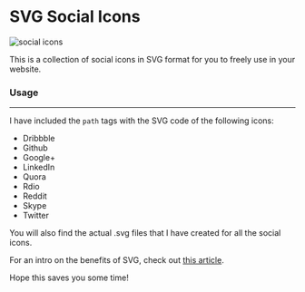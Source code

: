 # SVG Social Icons

![social icons](https://dl.dropboxusercontent.com/u/43783651/social-icons%402x.png)

This is a collection of social icons in SVG format for you to freely use in your website.

### Usage

---

I have included the `path` tags with the SVG code of the following icons:

- Dribbble
- Github
- Google+
- LinkedIn
- Quora
- Rdio
- Reddit
- Skype
- Twitter

You will also find the actual .svg files that I have created for all the social icons.

For an intro on the benefits of SVG, check out [this article](http://css-tricks.com/using-svg/).

Hope this saves you some time!
